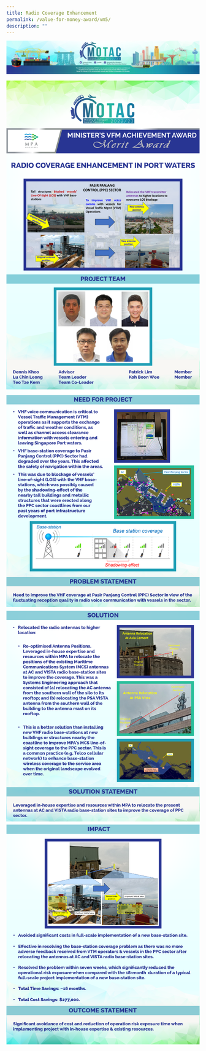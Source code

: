 ```yaml
---
title: Radio Coverage Enhancement
permalink: /value-for-money-award/vm5/
description: ""
---
```


![](/images/hero.png)

![](/images/VFM/VM5/e-Panel_VM5_v01_Individual%20Award%20Contents%201.png)
![](/images/VFM/VM5/e-Panel_VM5_v01_Individual%20Award%20Contents%202.png)
![](/images/VFM/VM5/e-Panel_VM5_v01_Individual%20Award%20Contents%203.png)
![](/images/VFM/VM5/e-Panel_VM5_v01_Individual%20Award%20Contents%204.png)